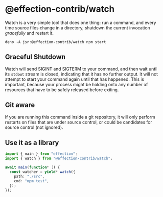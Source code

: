 # @effection-contrib/watch

Watch is a very simple tool that does one thing: run a command, and every time
source files change in a directory, shutdown the current invocation _gracefully_
and restart it.

```
deno -A jsr:@effection-contrib/watch npm start
```

## Graceful Shutdown

Watch will send SIGINT and SIGTERM to your command, and then wait until its
`stdout` stream is closed, indicating that it has no further output. It will not
attempt to start your command again until that has happened. This is important,
because your process might be holding onto any number of resources that have to
be safely released before exiting.

## Git aware

If you are running this command inside a git repository, it will only perform
restarts on files that are under source control, or could be candidates for
source control (not ignored).

## Use it as a library

```ts
import { main } from "effection";
import { watch } from "@effection-contrib/watch";

await main(function* () {
  const watcher = yield* watch({
    path: "./src",
    cmd: "npm test",
  });
});
```
